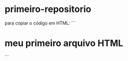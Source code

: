 # primeiro-repositorio

para copiar o código em HTML:
´´´
<html>
  <h1> meu primeiro arquivo HTML</h1>
</html>
´´´
